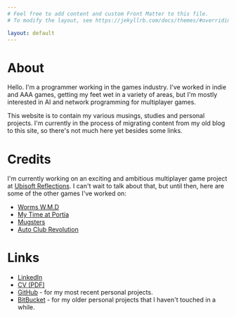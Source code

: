 ```yaml
---
# Feel free to add content and custom Front Matter to this file.
# To modify the layout, see https://jekyllrb.com/docs/themes/#overriding-theme-defaults

layout: default
---
```

# About

Hello. I'm a programmer working in the games industry. I've worked in indie and AAA games, getting my feet wet in a variety of areas, but I'm mostly interested in AI and network programming for multiplayer games.

This website is to contain my various musings, studies and personal projects. I'm currently in the process of migrating content from my old blog to this site, so there's not much here yet besides some links.

# Credits

I'm currently working on an exciting and ambitious multiplayer game project at [Ubisoft Reflections](https://reflections.ubisoft.com/). I can't wait to talk about that, but until then, here are some of the other games I've worked on:

* [Worms W.M.D](https://www.team17.com/games/worms-w-m-d/)
* [My Time at Portia](https://www.team17.com/games/my-time-at-portia/)
* [Mugsters](https://www.team17.com/games/mugsters/)
* [Auto Club Revolution](https://en.wikipedia.org/wiki/Auto_Club_Revolution)

# Links

* [LinkedIn](https://www.linkedin.com/in/joeforster/)
* [CV (PDF)](https://www.dropbox.com/s/nbjkdgwnunwjswh/JForsterCV.pdf?dl=1)
* [GitHub](https://github.com/JoeForster) - for my most recent personal projects.
* [BitBucket](https://bitbucket.org/Imek) - for my older personal projects that I haven't touched in a while.
